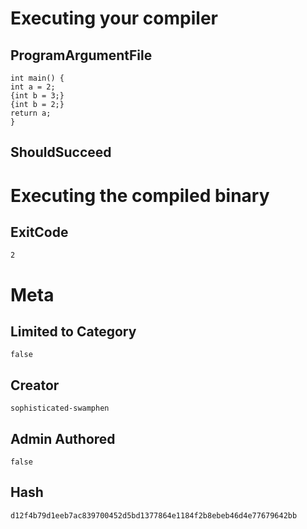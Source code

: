# Executing your compiler

## ProgramArgumentFile

```
int main() {
int a = 2;
{int b = 3;}
{int b = 2;}
return a;
}
```

## ShouldSucceed

# Executing the compiled binary

## ExitCode

```
2
```

# Meta

## Limited to Category

```
false
```

## Creator

```
sophisticated-swamphen
```

## Admin Authored

```
false
```

## Hash

```
d12f4b79d1eeb7ac839700452d5bd1377864e1184f2b8ebeb46d4e77679642bb
```
